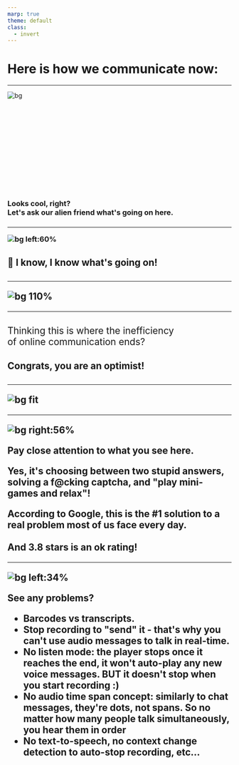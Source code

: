 ```yaml
---
marp: true
theme: default
class: 
  - invert
---
```

<style>
section tt { font-weight: bold; }
section span.hljs-string { color: #50b050; }
section span.hljs-title { color: #7ff2e1; }
section span.hljs-number { color: #00acc5; }

section.highlight em { color: #aff; font-style: normal; }
section.highlight strong { color: #f44; font-style: normal; font-weight: normal; }

section.center {
  text-align: center;
}

section.video {
  padding: 0px;
  margin: 0px;
}
section.video iframe {
  width: 100%;
  height: 100%;
}

div.col2 {
  margin-top: 35px;
  column-count: 2;
}
div.col2 p:first-child,
div.col2 h1:first-child,
div.col2 h2:first-child,
div.col2 h3:first-child,
div.col2 ul:first-child,
div.col2 ul li:first-child,
div.col2 ul li p:first-child {
  margin-top: 0 !important;
}
div.col2 .break {
  break-before: column;
  margin-top: 0;
}
</style>

<h1>Here is how we communicate now:</h1>

---
<!-- _class: highlight center  -->

![bg](./img/gmail-suggestions.gif)

<br/>
<br/>
<br/>
<br/>
<br/>
<br/>
<br/>
<br/>
<br/>
<br/>
<br/>
<h3>Looks cool, right?<br/>
Let's ask our alien friend what's going on here.<h3>

---
<!-- _class: highlight center invert -->
![bg left:60%](./img/alien.jpg)

<h2>🤔 I know, I know what's going on!<h2>

---

![bg 110%](./img/gmail-bdsm.jpg)

---

<!-- _class: center invert -->

<h2 style="font-weight: normal">Thinking this is where the inefficiency<br/>
of online communication ends?</h2>

<h2>Congrats, you are an optimist!<h2>

---

![bg fit](./img/text-and-drive-google.jpg)

---

<!-- _class: highlight invert -->

![bg right:56%](./img/text-and-drive-app.jpg)

Pay close attention to what you see here. 

Yes, it's choosing between two stupid answers, solving a f@cking captcha, and "play mini-games and relax"!

**According to Google, this is the #1 solution to a real problem most of us face every day.<br/><br/>And 3.8 stars is an ok rating!**

---

![bg left:34%](./img/telegram-voice-messages.jpg)

See any problems?
- Barcodes vs transcripts.
- Stop recording to "send" it - that's why you can't use audio messages to talk in real-time.
- No listen mode: the player stops once it reaches the end, it won't auto-play any new voice messages. BUT it doesn't stop when you start recording :)
- No audio time span concept: similarly to chat messages, they're dots, not spans. So no matter how many people talk simultaneously, you hear them in order
- No text-to-speech, no context change detection to auto-stop recording, etc...
